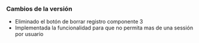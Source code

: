 <h3>Cambios de la versión</h3>

<ul>
    <li>Eliminado el botón de borrar registro componente 3</li>
    <li>Implementada la funcionalidad para que no permita mas de una sessión por usuario</li>
</ul>        